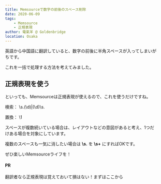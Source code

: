 ```yaml
---
title: Memsourceで数字の前後のスペース削除
date: 2020-06-09
tags: 
    - Memsource
    - 正規表現
author: 電氣羊 @ Goldenbridge
location: Osaka
---
```


英語から中国語に翻訳していると、数字の前後に半角スペースが入ってしまいがちです。

これを一括で処理する方法を考えてみました。

## 正規表現を使う

といっても、Memsourceは正規表現が使えるので、これを使うだけですね。

検索：	\s.(\d)|(\d)\s.

置換：	\1

スペースが複数続いている場合は、レイアウトなどの意図があると考え、1つだけある場合を対象にしています。

複数のスペースも一気に消したい場合は **\s.** を **\s+** にすればOKです。

ぜひ楽しいMemsourceライフを！

#### PR
翻訳者なら正規表現は覚えておいて損はない！まずはここから

<amazon-lin :ad="regexp"></amzon-link>
<amazon-lin :ad="general"></amzon-link>
<!-- <iframe style="width:120px;height:240px;" marginwidth="0" marginheight="0" scrolling="no" frameborder="0" src="https://rcm-fe.amazon-adsystem.com/e/cm?ref=qf_sp_asin_til&t=goldenbridg09-22&m=amazon&o=9&p=8&l=as1&IS1=1&detail=1&asins=477413404X&linkId=1e2a3a4553d9fbd9355fcd78c8318ba3&bc1=000000&lt1=_blank&fc1=333333&lc1=0066c0&bg1=ffffff&f=ifr">
</iframe> -->
<!-- <iframe src="https://rcm-fe.amazon-adsystem.com/e/cm?o=9&p=12&l=ur1&category=audible&banner=04TW4TSNDNB96FMCBT82&f=ifr&linkID=faa8bbe97dd893a353431f67f901efd3&t=goldenbridg09-22&tracking_id=goldenbridg09-22" width="300" height="250" scrolling="no" border="0" marginwidth="0" style="border:none;" frameborder="0"></iframe> -->

<link-to></link-to>